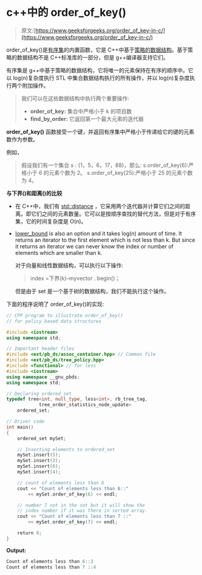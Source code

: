 # c++中的 order_of_key()

> 原文:[https://www.geeksforgeeks.org/order_of_key-in-c/](https://www.geeksforgeeks.org/order_of_key-in-c/)

order_of_key()是[有序集](https://www.geeksforgeeks.org/ordered-set-gnu-c-pbds/)的内置函数，它是 C++中基于[策略的数据结构](https://www.geeksforgeeks.org/policy-based-data-structures-g/)。基于策略的数据结构不是 C++标准库的一部分，但是 g++编译器支持它们。

有序集是 g++中基于策略的数据结构，它将唯一的元素保持在有序的顺序中。它以 log(n)复杂度执行 STL 中集合数据结构执行的所有操作，并以 log(n)复杂度执行两个附加操作。

> 我们可以在这些数据结构中执行两个重要操作:
> 
> *   **order_of_key:** 集合中严格小于 k 的项目数
> *   **find_by_order:** 它返回第一个最大元素的迭代器

**order_of_key()** 函数接受一个键，并返回有序集中严格小于传递给它的键的元素数作为参数。

例如，

> 假设我们有一个集合 s : {1，5，6，17，88}，那么:
> s.order_of_key(6):严格小于 6 的元素个数为 2。
> s.order_of_key(25):严格小于 25 的元素个数为 4。

**与下界()和距离()的比较**

*   在 C++中，我们有 [std::distance](https://www.geeksforgeeks.org/stddistance-in-c/) ，它采用两个迭代器并计算它们之间的距离。即它们之间的元素数量。它可以是按顺序查找的替代方法，但是对于有序集，它的时间复杂度是 O(n)。
*   [lower_bound](https://www.geeksforgeeks.org/lower_bound-in-cpp/) is also an option and it takes log(n) amount of time. It returns an iterator to the first element which is not less than k. But since it returns an iterator we can never know the index or number of elements which are smaller than k.

    对于向量和线性数据结构，可以执行以下操作:

    > index =下界(k)–myvector . begin()；

    但是由于 set 是一个基于树的数据结构，我们不能执行这个操作。

下面的程序说明了 order_of_key()的实现:

```cpp
// CPP program to illustrate order_of_key()
// for policy based data structures

#include <iostream> 
using namespace std; 

// Important header files  
#include <ext/pb_ds/assoc_container.hpp> // Common file 
#include <ext/pb_ds/tree_policy.hpp> 
#include <functional> // for less 
#include <iostream> 
using namespace __gnu_pbds; 
using namespace std; 

// Declaring ordered_set
typedef tree<int, null_type, less<int>, rb_tree_tag, 
            tree_order_statistics_node_update> 
    ordered_set; 

// Driver code 
int main() 
{ 
    ordered_set mySet;

    // Inserting elements to ordered_set
    mySet.insert(5); 
    mySet.insert(2); 
    mySet.insert(6); 
    mySet.insert(4); 

    // count of elements less than 6 
    cout << "Count of elements less than 6::"
        << mySet.order_of_key(6) << endl; 

    // number 7 not in the set but it will show the 
    // index number if it was there in sorted array. 
    cout << "Count of elements less than 7 ::"
        << mySet.order_of_key(7) << endl; 

    return 0; 
} 
```

**Output:**

```cpp
Count of elements less than 6::3
Count of elements less than 7 ::4

```